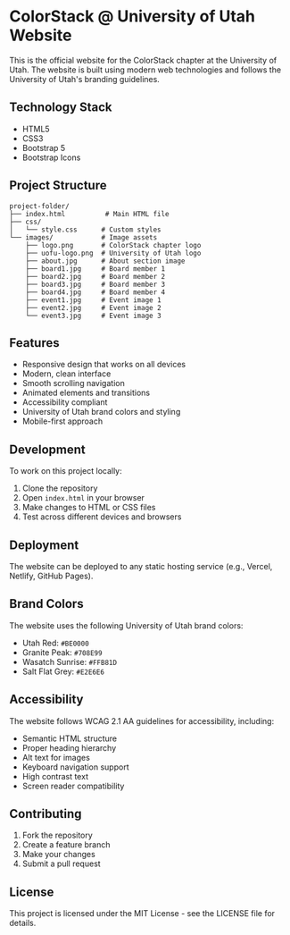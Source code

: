 # ColorStack @ University of Utah Website

This is the official website for the ColorStack chapter at the University of Utah. The website is built using modern web technologies and follows the University of Utah's branding guidelines.

## Technology Stack

- HTML5
- CSS3
- Bootstrap 5
- Bootstrap Icons

## Project Structure

```
project-folder/
├── index.html          # Main HTML file
├── css/
│   └── style.css      # Custom styles
└── images/            # Image assets
    ├── logo.png       # ColorStack chapter logo
    ├── uofu-logo.png  # University of Utah logo
    ├── about.jpg      # About section image
    ├── board1.jpg     # Board member 1
    ├── board2.jpg     # Board member 2
    ├── board3.jpg     # Board member 3
    ├── board4.jpg     # Board member 4
    ├── event1.jpg     # Event image 1
    ├── event2.jpg     # Event image 2
    └── event3.jpg     # Event image 3
```

## Features

- Responsive design that works on all devices
- Modern, clean interface
- Smooth scrolling navigation
- Animated elements and transitions
- Accessibility compliant
- University of Utah brand colors and styling
- Mobile-first approach

## Development

To work on this project locally:

1. Clone the repository
2. Open `index.html` in your browser
3. Make changes to HTML or CSS files
4. Test across different devices and browsers

## Deployment

The website can be deployed to any static hosting service (e.g., Vercel, Netlify, GitHub Pages).

## Brand Colors

The website uses the following University of Utah brand colors:

- Utah Red: `#BE0000`
- Granite Peak: `#708E99`
- Wasatch Sunrise: `#FFB81D`
- Salt Flat Grey: `#E2E6E6`

## Accessibility

The website follows WCAG 2.1 AA guidelines for accessibility, including:

- Semantic HTML structure
- Proper heading hierarchy
- Alt text for images
- Keyboard navigation support
- High contrast text
- Screen reader compatibility

## Contributing

1. Fork the repository
2. Create a feature branch
3. Make your changes
4. Submit a pull request

## License

This project is licensed under the MIT License - see the LICENSE file for details. 